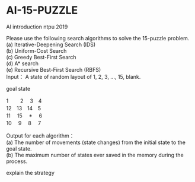 # AI-15-PUZZLE
AI introduction ntpu 2019


Please use the following search algorithms to solve the 15-puzzle problem.  
(a) Iterative-Deepening Search (IDS)  
(b) Uniform-Cost Search  
(c) Greedy Best-First Search  
(d) A* search  
(e) Recursive Best-First Search (RBFS)  
Input： A state of random layout of 1, 2, 3, …, 15, blank.  

goal state  

 1　 　2　 3　4    
12　13　14　5  
11　 15　 *　 6  
10　 9　 8　  7  

Output for each algorithm：  
(a) The number of movements (state changes) from the initial state to the goal state.  
(b) The maximum number of states ever saved in the memory during the process.  

explain the strategy  
